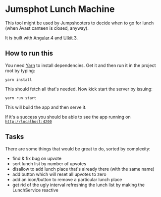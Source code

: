 # Jumsphot Lunch Machine

This tool might be used by Jumpshooters to decide when to go for lunch (when Avast canteen is closed, anyway).

It is built with [Angular 4](https://angular.io/) and [UIkit 3](https://getuikit.com/).

## How to run this

You need [Yarn](https://yarnpkg.com) to install dependencies. Get it and then run it in the project root by typing:

`yarn install`

This should fetch all that's needed. Now kick start the server by issuing:

`yarn run start`

This will build the app and then serve it. 

If it's a success you should be able to see the app running on [`http://localhost:4200`](http://localhost:4200)

## Tasks

There are some things that would be great to do, sorted by complexity:

- find & fix bug on upvote
- sort lunch list by number of upvotes
- disallow to add lunch place that's already there (with the same name)
- add button which will reset all upvotes to zero
- add an icon/button to remove a particular lunch place
- get rid of the ugly interval refreshing the lunch list by making the LunchService reactive

